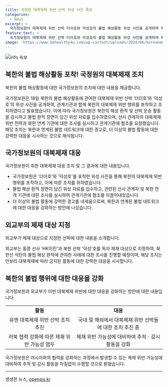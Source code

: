 ```yaml
---
title: 국정원 대북제재 위반 선박 위성 사진 폭로
categories:
  - News
excerpt: >
  국가정보원이 대북제재 위반 선박 더이호와 덕성호의 불법 해상활동 위성 사진을 공개하며 북한과 연계된 불법 네트워크에 경고를 발했다. 국정원은 관계기관과 협력하여 불법 환적 장면을 포착하고 조사를 추진 중이며, 외교부는 해당 선박을 독자 제재 대상으로 지정했다. 또한, 더 이호의 미국 요청에 따른 억류와 관련 조사가 진행 중이며, 북한산 석탄 수출은 안보리 대북제재에 따라 금지돼 있다. 이에 따라 국가정보원과 외교부는 대북제재 위반 선박에 대한 강력한 대응을 시사하고 있다.
feature_text: >
  국가정보원이 대북제재 위반 선박 더이호와 덕성호의 불법 해상활동 위성 사진을 공개하며 북한과 연계된 불법 네트워크에 경고를 발했다. 국정원은 관계기관과 협력하여 불법 환적 장면을 포착하고 조사를 추진 중이며, 외교부는 해당 선박을 독자 제재 대상으로 지정했다. 또한, 더 이호의 미국 요청에 따른 억류와 관련 조사가 진행 중이며, 북한산 석탄 수출은 안보리 대북제재에 따라 금지돼 있다. 이에 따라 국가정보원과 외교부는 대북제재 위반 선박에 대한 강력한 대응을 시사하고 있다.
image: 'https://www.behealthy4u.com/wp-content/uploads/2024/06/koreanews.jpg'
---
```


<p><img src="https://www.behealthy4u.com/wp-content/uploads/2024/06/koreanews.jpg" alt="info 속보" /></p>

<h2 data-ke-size="size26">북한의 불법 해상활동 포착! 국정원의 대북제재 조치</h2>

<p>북한의 불법 해상활동에 대한 국가정보원의 조치에 대한 내용을 제공합니다.</p>

<p data-ke-size="size16">국가정보원은 18일 북한의 불법 해상활동에 관여한 대북제재 위반 선박 ‘더이호’와 ‘덕성호’의 위성 사진을 공개하여, 관계기관과 함께 북한의 대북제재 위반 행위를 포착하고 조치하였다고 발표했습니다. 이에 따라 국가정보원은 북한의 해상 환적 및 선박 운송 활동을 감시하고 불법 환적 장면이 담긴 위성 자료를 입수하였으며, 선사 관계자의 대북제재 위반 전력과 북한 연계 기관에 대한 조사를 실시하고 관계기관에 협조를 요청했습니다. 해당 조치는 북한과 연계된 불법 네트워크에 대한 경고로, 더 이상의 불법 활동에 대한 강력한 대응을 시사하는 것으로 해석됩니다.</p>

<h2 data-ke-size="size26">국가정보원의 대북제재 대응</h2>

<p>국가정보원이 취한 대북제재 대응 조치 및 그 결과에 대한 내용입니다.</p>

<ul>
  <li>국가정보원은 '더이호'와 '덕성호'를 포착한 위성 사진을 통해 북한의 대북제재 위반 행위를 포착하고, 이에 따른 조치를 취하였습니다.</li>
  <li>불법 해상 환적 장면이 담긴 위성 자료를 입수하고, 관련된 선사 관계자 및 북한 연계 기관에 대한 조사를 실시하여 관계기관에 협조를 이끌어내었습니다.</li>
  <li>더 이상의 불법 활동에 강력한 경고를 내세움으로써, 북한과 연계된 불법 네트워크에 대한 대응을 강화하는 방안에 나섰습니다.</li>
</ul>

<h2 data-ke-size="size26">외교부의 제재 대상 지정</h2>

<p>외교부가 제재 대상으로 지정한 선박에 대한 내용을 소개합니다.</p>

<p data-ke-size="size16">외교부는 홍콩 선사 'HK이린'과 북한 선박 '덕성'호를 독자 제재 대상으로 지정하여, 북한산 석탄의 불법 해상 환적에 관여한 사례에 대한 조사를 진행할 예정이며, 해당 조치는 안보리 대북제재에 따라 금지된 활동에 대한 강력한 대응을 시사합니다.</p>

<h2 data-ke-size="size26">북한의 불법 행위에 대한 대응을 강화</h2>

<p>국가정보원과 외교부가 이번 대북제재 위반에 대한 대응을 강화하는 방안에 대한 내용입니다.</p>

<table>
  <tr>
    <td style="text-align: center; height: 17px;"><b>활동</b></td>
    <td style="text-align: center; height: 17px;"><b>대응</b></td>
  </tr>
  <tr>
    <td style="text-align: center; height: 17px;">유엔 대북제재 위반 선박 조치 추진</td>
    <td style="text-align: center; height: 17px;">국내 및 해외에서 대북제재 위반 선박들에 대한 조치 추진 중</td>
  </tr>
  <tr>
    <td style="text-align: center; height: 17px;">러북 협력 강화에 따른 제재 위반 가능성 염두</td>
    <td style="text-align: center; height: 17px;">제재 위반 가능성에 대비하여 추적ㆍ감시 활동을 강화</td>
  </tr>
</table>

<p data-ke-size="size16">국가정보원은 러시아와의 협력을 강화하는 과정에서 발생할 수 있는 제재 위반 가능성에 대비하여 추적 및 감시 활동을 차질없이 수행할 것으로 밝혔습니다.</p>

<hr>
생생한 뉴스, <a href="https://opensis.kr" rel="dofollow">opensis.kr</a>


